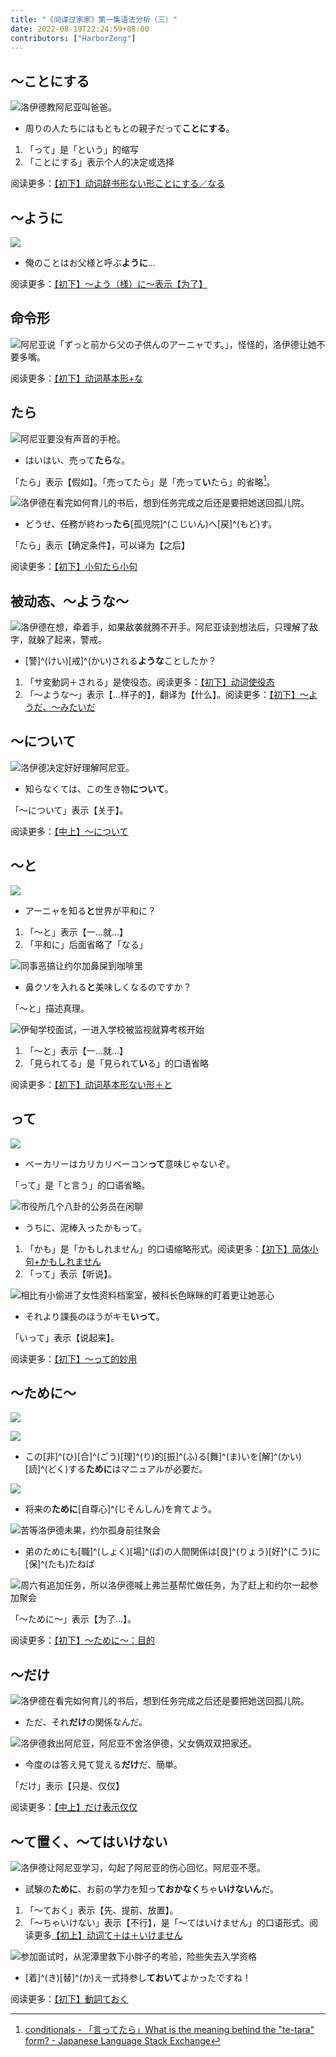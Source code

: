 ```yaml
---
title: "《间谍过家家》第一集语法分析（三）"
date: 2022-08-19T22:24:59+08:00
contributors: ["HarborZeng"]
---
```


## ～ことにする

![洛伊德教阿尼亚叫爸爸。](https://tellyouwhat-static-1251995834.cos.ap-chongqing.myqcloud.com/images/image-20220816225247133.png)

- 周りの人たちにはもともとの親子だって**ことにする**。

1. 「って」是「という」的缩写
2. 「ことにする」表示个人的决定或选择

阅读更多：[【初下】动词辞书形ない形ことにする／なる](/grammar/xbr-p2/动词辞书形ない形ことにするなる/)

## ～ように

![](https://tellyouwhat-static-1251995834.cos.ap-chongqing.myqcloud.com/images/image-20220816231224239.png)

- 俺のことはお父様と呼ぶ**ように**...

阅读更多：[【初下】～よう（様）に～表示【为了】](/grammar/xbr-p2/よう様に/)

## 命令形

![阿尼亚说「ずっと前から父の子供んのアーニャです。」，怪怪的，洛伊德让她不要多嘴。](https://tellyouwhat-static-1251995834.cos.ap-chongqing.myqcloud.com/images/image-20220816231629696.png)

阅读更多：[【初下】动词基本形+な](/grammar/xbr-p2/动词基本形+な/)

## たら

![阿尼亚要没有声音的手枪。](https://tellyouwhat-static-1251995834.cos.ap-chongqing.myqcloud.com/images/image-20220819222553210.png)

- はいはい、売って**たら**な。

「たら」表示【假如】。「売ってたら」是「売って**い**たら」的省略[^1]。

![洛伊德在看完如何育儿的书后，想到任务完成之后还是要把她送回孤儿院。](https://tellyouwhat-static-1251995834.cos.ap-chongqing.myqcloud.com/images/image-20220820142600556.png)

- どうせ、任務が終わっ**たら**[孤児院]^(こじいん)へ[戻]^(もど)す。

「たら」表示【确定条件】，可以译为【之后】

阅读更多：[【初下】小句たら小句](/grammar/xbr-p2/小句たら小句/)

[^1]: [conditionals - 「言ってたら」What is the meaning behind the "te-tara" form? - Japanese Language Stack Exchange](https://japanese.stackexchange.com/questions/33990/言ってたら-what-is-the-meaning-behind-the-te-tara-form)

## 被动态、～ような～

![洛伊德在想，牵着手，如果敌袭就腾不开手。阿尼亚读到想法后，只理解了敌字，就躲了起来，警戒。](https://tellyouwhat-static-1251995834.cos.ap-chongqing.myqcloud.com/images/image-20220819225604835.png)

- [警]^(けい)[戒]^(かい)される**ような**ことしたか？

1. 「サ変動詞＋される」是使役态。阅读更多：[【初下】动词使役态](/grammar/xbr-p2/动词使役态/)
2. 「～ような～」表示【...样子的】，翻译为【什么】。阅读更多：[【初下】～ようだ、～みたいだ](/grammar/xbr-p2/ようだみたいだ/)

## ～について

![洛伊德决定好好理解阿尼亚。](https://tellyouwhat-static-1251995834.cos.ap-chongqing.myqcloud.com/images/image-20220819231050788.png)

- 知らなくては、この生き物**について**。

「～について」表示【关于】。

阅读更多：[【中上】～について](/grammar/xbr-m1/について/)

## ～と

![](https://tellyouwhat-static-1251995834.cos.ap-chongqing.myqcloud.com/images/image-20220819231257884.png)

- アーニャを知る**と**世界が平和に？

1. 「～と」表示【一...就...】
2. 「平和に」后面省略了「なる」

![同事恶搞让约尔加鼻屎到咖啡里](https://tellyouwhat-static-1251995834.cos.ap-chongqing.myqcloud.com/images/image-20220821105336888.png)

- 鼻クソを入れる**と**美味しくなるのですか？

「～と」描述真理。

![伊甸学校面试，一进入学校被监视就算考核开始](https://tellyouwhat-static-1251995834.cos.ap-chongqing.myqcloud.com/images/image-20220824224003114.png)

1. 「～と」表示【一...就...】
2. 「見られてる」是「見られて**い**る」的口语省略

阅读更多：[【初下】动词基本形ない形＋と](/grammar/xbr-p2/动词基本形ない形と/)

## って

![](https://tellyouwhat-static-1251995834.cos.ap-chongqing.myqcloud.com/images/image-20220820135801550.png)

- ベーカリーはカリカリベーコン**って**意味じゃないぞ。

「って」是「と言う」的口语省略。

![市役所几个八卦的公务员在闲聊](https://tellyouwhat-static-1251995834.cos.ap-chongqing.myqcloud.com/images/image-20220821103615035.png)

- うちに、泥棒入ったかもって。

1. 「かも」是「かもしれません」的口语缩略形式。阅读更多：[【初下】简体小句+かもしれません](/grammar/xbr-p2/简体小句かもしれません/)
2. 「って」表示【听说】。

![相比有小偷进了女性资料档案室，被科长色眯眯的盯着更让她恶心](https://tellyouwhat-static-1251995834.cos.ap-chongqing.myqcloud.com/images/image-20220821104747594.png)

- それより課長のほうがキモ**いって**。

「いって」表示【说起来】。

阅读更多：[【初下】～って的妙用](/grammar/xbr-p2/って的妙用/)

## ～ために～

![](https://tellyouwhat-static-1251995834.cos.ap-chongqing.myqcloud.com/images/image-20220820140959799.png)

![](https://tellyouwhat-static-1251995834.cos.ap-chongqing.myqcloud.com/images/image-20220820141009246.png)

- この[非]^(ひ)[合]^(ごう)[理]^(り)的[振]^(ふ)る[舞]^(ま)いを[解]^(かい)[読]^(どく)する**ために**はマニュアルが必要だ。

![](https://tellyouwhat-static-1251995834.cos.ap-chongqing.myqcloud.com/images/image-20220820142302173.png)

- 将来の**ために**[自尊心]^(じそんしん)を育てよう。

![苦等洛伊德未果，约尔孤身前往聚会](https://tellyouwhat-static-1251995834.cos.ap-chongqing.myqcloud.com/images/image-20220814141417974.png)

- 弟のためにも[職]^(しょく)[場]^(ば)の人間関係は[良]^(りょう)[好]^(こう)に[保]^(たも)たねば

![周六有追加任务，所以洛伊德喊上弗兰基帮忙做任务，为了赶上和约尔一起参加聚会](https://tellyouwhat-static-1251995834.cos.ap-chongqing.myqcloud.com/images/image-20220821225205737.png)

「～ために～」表示【为了...】。

阅读更多：[【初下】～ために～：目的](/grammar/xbr-p2/ために目的/)

## ～だけ

![洛伊德在看完如何育儿的书后，想到任务完成之后还是要把她送回孤儿院。](https://tellyouwhat-static-1251995834.cos.ap-chongqing.myqcloud.com/images/image-20220820143425004.png)

- ただ、それ**だけ**の関係なんだ。

![洛伊德救出阿尼亚，阿尼亚不舍洛伊德，父女俩双双把家还。](https://tellyouwhat-static-1251995834.cos.ap-chongqing.myqcloud.com/images/image-20220820214719385.png)

- 今度のは答え見て覚える**だけ**だ、簡単。

「だけ」表示【只是、仅仅】

阅读更多：[【中上】だけ表示仅仅](/grammar/xbr-m1/だけ表示仅仅/)

## ～て置く、～てはいけない

![洛伊德让阿尼亚学习，勾起了阿尼亚的伤心回忆。阿尼亚不愿。](https://tellyouwhat-static-1251995834.cos.ap-chongqing.myqcloud.com/images/image-20220820144218712.png)

- 試験の**ために**、お前の学力を知っ**ておかなく**ちゃ**いけないん**だ。

1. 「～ておく」表示【先、提前、放置】。
2. 「～ちゃいけない」表示【不行】，是「～てはいけません」的口语形式。阅读更多[【初上】动词て＋は＋いけません](/grammar/xbr-p1/动词てはいけません/)

![参加面试时，从泥潭里救下小胖子的考验，险些失去入学资格](https://tellyouwhat-static-1251995834.cos.ap-chongqing.myqcloud.com/images/image-20220824225008707.png)

- [着]^(き)[替]^(か)え‪一式持参し**ておいて**‪よかったですね！

阅读更多：[【初下】動詞ておく](/grammar/xbr-p2/動詞ておく/)
